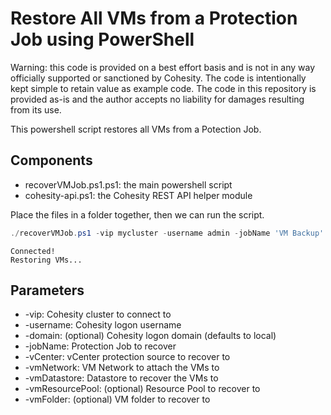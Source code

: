 # Restore All VMs from a Protection Job using PowerShell

Warning: this code is provided on a best effort basis and is not in any way officially supported or sanctioned by Cohesity. The code is intentionally kept simple to retain value as example code. The code in this repository is provided as-is and the author accepts no liability for damages resulting from its use.

This powershell script restores all VMs from a Potection Job.

## Components

* recoverVMJob.ps1.ps1: the main powershell script
* cohesity-api.ps1: the Cohesity REST API helper module

Place the files in a folder together, then we can run the script.

```powershell
./recoverVMJob.ps1 -vip mycluster -username admin -jobName 'VM Backup' -vCenter vCenter1.mydomain.net -vmNetwork 'VM Network' -vmDatastore datastore1 -vmResourcePool pool1 -vmFolder myfolder
```
```text
Connected!
Restoring VMs...
```

## Parameters

* -vip: Cohesity cluster to connect to
* -username: Cohesity logon username
* -domain: (optional) Cohesity logon domain (defaults to local)
* -jobName: Protection Job to recover
* -vCenter: vCenter protection source to recover to
* -vmNetwork: VM Network to attach the VMs to
* -vmDatastore: Datastore to recover the VMs to
* -vmResourcePool: (optional) Resource Pool to recover to
* -vmFolder: (optional) VM folder to recover to 

